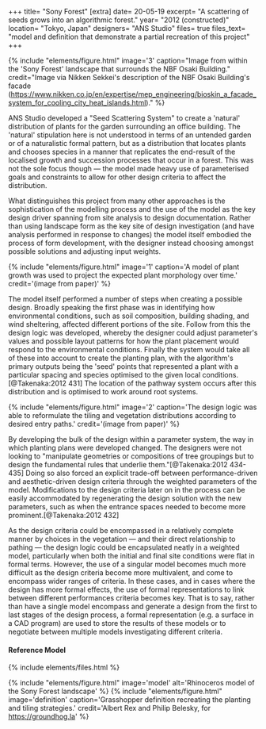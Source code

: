 +++
title=      "Sony Forest"
[extra]
date=       20-05-19
excerpt=    "A scattering of seeds grows into an algorithmic forest."
year=       "2012 (constructed)"
location=   "Tokyo, Japan"
designers=  "ANS Studio"
files=      true
files_text= "model and definition that demonstrate a partial recreation of this project"
+++

{% include "elements/figure.html" image='3' caption="Image from within the 'Sony Forest' landscape that surrounds the NBF Osaki Building." credit="Image via Nikken Sekkei's description of the NBF Osaki Building's facade (https://www.nikken.co.jp/en/expertise/mep_engineering/bioskin_a_facade_system_for_cooling_city_heat_islands.html)." %}

ANS Studio developed a "Seed Scattering System" to create a 'natural' distribution of plants for the garden surrounding an office building. The 'natural' stipulation here is not understood in terms of an untended garden or of a naturalistic formal pattern, but as a distribution that locates plants and chooses species in a manner that replicates the end-result of the localised growth and succession processes that occur in a forest. This was not the sole focus though — the model made heavy use of parameterised goals and constraints to allow for other design criteria to affect the distribution.

What distinguishes this project from many other approaches is the sophistication of the modelling process and the use of the model as the key design driver spanning from site analysis to design documentation. Rather than using landscape form as the key site of design investigation (and have analysis performed in response to changes) the model itself embodied the process of form development, with the designer instead choosing amongst possible solutions and adjusting input weights.

{% include "elements/figure.html" image='1' caption='A model of plant growth was used to project the expected plant morphology over time.' credit='(image from paper)' %}

The model itself performed a number of steps when creating a possible design. Broadly speaking the first phase was in identifying how environmental conditions, such as soil composition, building shading, and wind sheltering, affected different portions of the site. Follow from this the design logic was developed, whereby the designer could adjust parameter's values and possible layout patterns for how the plant placement would respond to the environmental conditions. Finally the system would take all of these into account to create the planting plan, with the algorithm's primary outputs being the 'seed' points that represented a plant with a particular spacing and species optimised to the given local conditions.[@Takenaka:2012 431] The location of the pathway system occurs after this distribution and is optimised to work around root systems.

{% include "elements/figure.html" image='2' caption='The design logic was able to reformulate the tiling and vegetation distributions according to desired entry paths.' credit='(image from paper)' %}

By developing the bulk of the design within a parameter system, the way in which planting plans were developed changed. The designers were not looking to "manipulate geometries or compositions of tree groupings but to design the fundamental rules that underlie them."[@Takenaka:2012 434-435] Doing so also forced an explicit trade-off between performance-driven and aesthetic-driven design criteria through the weighted parameters of the model. Modifications to the design criteria later on in the process can be easily accommodated by regenerating the design solution with the new parameters, such as when the entrance spaces needed to become more prominent.[@Takenaka:2012 432]

As the design criteria could be encompassed in a relatively complete manner by choices in the vegetation — and their direct relationship to pathing — the design logic could be encapsulated neatly in a weighted model, particularly when both the initial and final site conditions were flat in formal terms. However, the use of a singular model becomes much more difficult as the design criteria become more multivalent, and come to encompass wider ranges of criteria. In these cases, and in cases where the design has more formal effects, the use of formal representations to link between different performances criteria becomes key. That is to say, rather than have a single model encompass and generate a design from the first to last stages of the design process, a formal representation (e.g. a surface in a CAD program) are used to store the results of these models or to negotiate between multiple models investigating different criteria.

#### Reference Model

{% include elements/files.html %}

{% include "elements/figure.html" image='model' alt='Rhinoceros model of the Sony Forest landscape' %}
{% include "elements/figure.html" image='definition' caption='Grasshopper definition recreating the planting and tiling strategies.' credit='Albert Rex and Philip Belesky, for https://groundhog.la' %}


